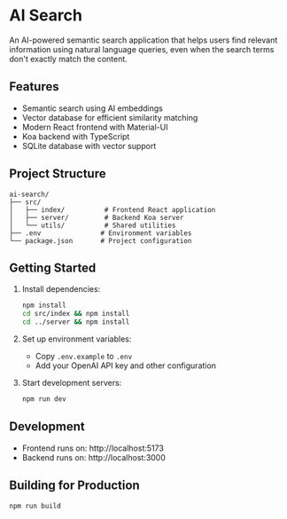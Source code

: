 # AI Search

An AI-powered semantic search application that helps users find relevant information using natural language queries, even when the search terms don't exactly match the content.

## Features

- Semantic search using AI embeddings
- Vector database for efficient similarity matching
- Modern React frontend with Material-UI
- Koa backend with TypeScript
- SQLite database with vector support

## Project Structure

```
ai-search/
├── src/
│   ├── index/          # Frontend React application
│   ├── server/         # Backend Koa server
│   └── utils/          # Shared utilities
├── .env               # Environment variables
└── package.json       # Project configuration
```

## Getting Started

1. Install dependencies:
   ```bash
   npm install
   cd src/index && npm install
   cd ../server && npm install
   ```

2. Set up environment variables:
   - Copy `.env.example` to `.env`
   - Add your OpenAI API key and other configuration

3. Start development servers:
   ```bash
   npm run dev
   ```

## Development

- Frontend runs on: http://localhost:5173
- Backend runs on: http://localhost:3000

## Building for Production

```bash
npm run build
```
